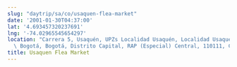 ```yaml
---
slug: "daytrip/sa/co/usaquen-flea-market"
date: '2001-01-30T04:37:00'
lat: '4.693457320237691'
lng: '-74.02965545654297'
location: "Carrera 5, Usaquén, UPZs Localidad Usaquén, Localidad Usaquén,\
  \ Bogotá, Bogotá, Distrito Capital, RAP (Especial) Central, 110111, Colombia"
title: Usaquen Flea Market
---
```



